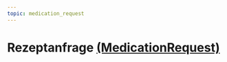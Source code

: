 ```yaml
---
topic: medication_request
---
```

# Rezeptanfrage [(MedicationRequest)](http://hl7.org/fhir/R4/medicationrequest.html)
